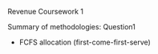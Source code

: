 Revenue Coursework 1

Summary of methodologies:
Question1
- FCFS allocation (first-come-first-serve)
